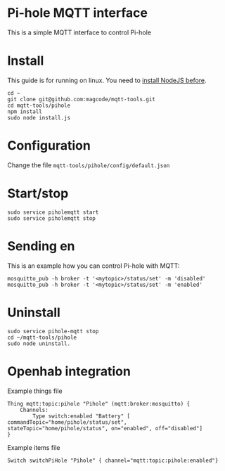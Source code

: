 # Pi-hole MQTT interface

This is a simple MQTT interface to control Pi-hole

# Install
This guide is for running on linux.
You need to [install NodeJS before](https://nodejs.org/en/download/package-manager).

```
cd ~
git clone git@github.com:magcode/mqtt-tools.git
cd mqtt-tools/pihole
npm install
sudo node install.js
```

# Configuration
Change the file `mqtt-tools/pihole/config/default.json`

# Start/stop
```
sudo service piholemqtt start
sudo service piholemqtt stop
```

# Sending en

This is an example how you can control Pi-hole with MQTT:

```
mosquitto_pub -h broker -t '<mytopic>/status/set' -m 'disabled'
mosquitto_pub -h broker -t '<mytopic>/status/set' -m 'enabled'
```

# Uninstall
```
sudo service pihole-mqtt stop
cd ~/mqtt-tools/pihole
sudo node uninstall.
```


# Openhab integration

Example things file
```
Thing mqtt:topic:pihole "Pihole" (mqtt:broker:mosquitto) {
    Channels:
        Type switch:enabled "Battery" [ commandTopic="home/pihole/status/set", stateTopic="home/pihole/status", on="enabled", off="disabled"]
}
```

Example items file
```
Switch switchPiHole "Pihole" { channel="mqtt:topic:pihole:enabled"}
```